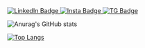 <div id="badges">
  <a href="https://www.linkedin.com/in/skhamatulin">
    <img src="https://img.shields.io/badge/LinkedIn-blue?style=for-the-badge&logo=linkedin&logoColor=white" alt="LinkedIn Badge"/>
  </a>
  <a href="https://instagram.com/s.khamatulin?igshid=YmMyMTA2M2Y=">
    <img src="https://img.shields.io/badge/Instagram-pink?style=for-the-badge&logo=instagram&logoColor=white" alt="Insta Badge"/>
  </a>
  <a href="https://t.me/SKhamatulin">
    <img src="https://img.shields.io/badge/Telegram-blue?style=for-the-badge&logo=telegram&logoColor=white" alt="TG Badge"/>
  </a>
</div>

![Anurag's GitHub stats](https://github-readme-stats.vercel.app/api?username=sKhamatulin&theme=cobalt&show_icons=true)

[![Top Langs](https://github-readme-stats.vercel.app/api/top-langs/?username=sKhamatulin&layout=compact)](https://github.com/anuraghazra/github-readme-stats)

